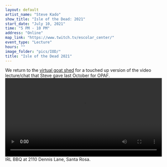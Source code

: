 ```yaml
---
layout: default
artist_name: "Steve Kado"
show_title: "Isle of the Dead: 2021"
start_date: "July 10, 2021"
time: "5 PM - 10 PM"
address: "Online"
map_link: "https://www.twitch.tv/escolar_center/"
event_type: "Lecture"
hours: ""
image_folder: "pics/IOD/"
title: "Isle of the Dead 2021"
---
```

We return to the [virtual goat shed](https://www.twitch.tv/escolar_center) for a touched up version of the video lecture/chat that Steve gave last October for OPAF. 
<br>
<video width="100%" controls="controls">
  <source src="{{ site.url }}/pics/IOD/IOD.mp4">
</video>
<br>
IRL BBQ at 2110 Dennis Lane, Santa Rosa. 
